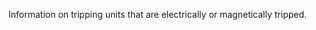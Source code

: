 Information on tripping units that are electrically or magnetically tripped.

<!-- end of short definition -->

